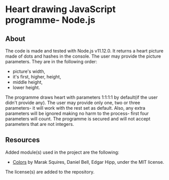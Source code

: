 # Heart drawing JavaScript programme- Node.js

## About

The code is made and tested with Node.js v11.12.0. It returns a heart picture made of dots and hashes in the console. The user may provide the picture parameters. They are in the following order:

- picture's width,
- it's first, higher, height,
- middle height,
- lower height.

The programme draws heart with parameters 1:1:1:1 by default(if the user didn't provide any). The user may provide only one, two or three parameters- it will work with the rest set as default. Also, any extra parameters will be ignored making no harm to the process- first four parameters will count. The programme is secured and will not accept parameters that are not integers.

## Resources

Added module(s) used in the project are the following:

- [Colors](https://www.npmjs.com/package/colors) by Marak Squires, Daniel Bell, Edgar Hipp, under the MIT license.

The license(s) are added to the repository.
